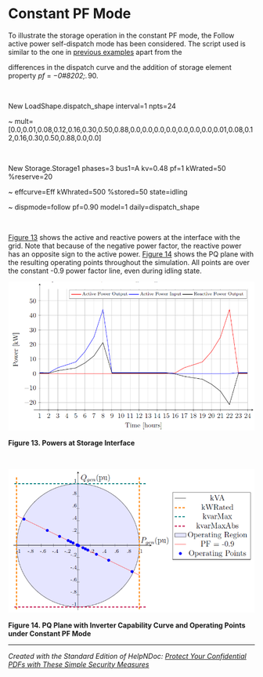 # Constant PF Mode

To illustrate the storage operation in the constant PF mode, the Follow active power self-dispatch mode has been considered. The script used is similar to the one in [previous examples](<FollowMode.md>) apart from the

differences in the dispatch curve and the addition of storage element property *pf* = *−*0#8202;*.*&#8202;90.

&nbsp;

New LoadShape.dispatch\_shape interval=1 npts=24

\~ mult=\[0.0,0.01,0.08,0.12,0.16,0.30,0.50,0.88,0.0,0.0,0.0,0.0,0.0,0.0,0.0,0.01,0.08,0.12,0.16,0.30,0.50,0.88,0.0,0.0\]

&nbsp;

New Storage.Storage1 phases=3 bus1=A kv=0.48 pf=1 kWrated=50 %reserve=20

\~ effcurve=Eff kWhrated=500 %stored=50 state=idling

\~ dispmode=follow pf=0.90 model=1 daily=dispatch\_shape

*&nbsp;*&nbsp; &nbsp; &nbsp; &nbsp; &nbsp;

[Figure 13](<OpenDSSDocumentation.md#\_bookmark28>) shows the active and reactive powers at the interface with the grid. Note that because of the negative power factor, the reactive power has an opposite sign to the active power. [Figure 14](<ConstantkvarMode.md#\_bookmark30>) shows the PQ plane with the resulting operating points throughout the simulation. All points are over the constant -0.9 power factor line, even during idling state.

![Image](<lib/NewItem380.png>)

**Figure 13. Powers at Storage Interface**

&nbsp;

![Image](<lib/NewItem381.png>)

**Figure 14. PQ Plane with Inverter Capability Curve and Operating Points under Constant PF Mode**


***
_Created with the Standard Edition of HelpNDoc: [Protect Your Confidential PDFs with These Simple Security Measures](<https://www.helpndoc.com/step-by-step-guides/how-to-generate-an-encrypted-password-protected-pdf-document/>)_
